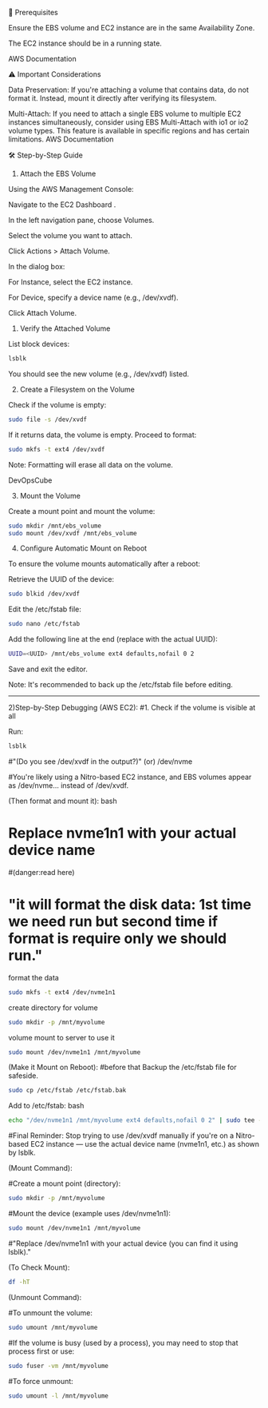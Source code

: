 📌 Prerequisites

Ensure the EBS volume and EC2 instance are in the same Availability Zone.

The EC2 instance should be in a running state.

AWS Documentation

⚠️ Important Considerations

Data Preservation: If you're attaching a volume that contains data, do not format it. Instead, mount it directly after verifying its filesystem.

Multi-Attach: If you need to attach a single EBS volume to multiple EC2 instances simultaneously, consider using EBS Multi-Attach with io1 or io2 volume types. This feature is available in specific regions and has certain limitations. 
AWS Documentation

🛠️ Step-by-Step Guide
1. Attach the EBS Volume

Using the AWS Management Console:

Navigate to the EC2 Dashboard
.

In the left navigation pane, choose Volumes.

Select the volume you want to attach.

Click Actions > Attach Volume.

In the dialog box:

For Instance, select the EC2 instance.

For Device, specify a device name (e.g., /dev/xvdf).

Click Attach Volume.

1. Verify the Attached Volume

List block devices:
```bash
lsblk
```

You should see the new volume (e.g., /dev/xvdf) listed.

2. Create a Filesystem on the Volume

Check if the volume is empty:
```bash
sudo file -s /dev/xvdf
```

If it returns data, the volume is empty. Proceed to format:
```bash
sudo mkfs -t ext4 /dev/xvdf
```

Note: Formatting will erase all data on the volume.

DevOpsCube

3. Mount the Volume

Create a mount point and mount the volume:
```bash
sudo mkdir /mnt/ebs_volume
sudo mount /dev/xvdf /mnt/ebs_volume
```
4. Configure Automatic Mount on Reboot

To ensure the volume mounts automatically after a reboot:

Retrieve the UUID of the device:
```bash
sudo blkid /dev/xvdf
```

Edit the /etc/fstab file:
```bash
sudo nano /etc/fstab
```

Add the following line at the end (replace <UUID> with the actual UUID):
```bash
UUID=<UUID> /mnt/ebs_volume ext4 defaults,nofail 0 2
```

Save and exit the editor.

Note: It's recommended to back up the /etc/fstab file before editing.


---
2)Step-by-Step Debugging (AWS EC2):
#1. Check if the volume is visible at all

Run:

```bash
lsblk
```

#"(Do you see /dev/xvdf in the output?)"
(or)
/dev/nvme

#You're likely using a Nitro-based EC2 instance, and EBS volumes appear as /dev/nvme... instead of /dev/xvdf.

(Then format and mount it):
bash
# Replace nvme1n1 with your actual device name

#(danger:read here)
# "it will format the disk data: 1st time we need run but second time if format is require only we should run."

format the data
```bash
sudo mkfs -t ext4 /dev/nvme1n1
```
create directory for volume
```bash
sudo mkdir -p /mnt/myvolume    
```
volume mount to server to use it
```bash
sudo mount /dev/nvme1n1 /mnt/myvolume
```

(Make it Mount on Reboot):
#before that Backup the /etc/fstab file for safeside.
```bash
sudo cp /etc/fstab /etc/fstab.bak
```

Add to /etc/fstab:
bash
```bash
echo "/dev/nvme1n1 /mnt/myvolume ext4 defaults,nofail 0 2" | sudo tee -a /etc/fstab
```
#Final Reminder:
Stop trying to use /dev/xvdf manually if you're on a Nitro-based EC2 instance — use the actual device name (nvme1n1, etc.) as shown by lsblk.

(Mount Command):

#Create a mount point (directory):
```bash
sudo mkdir -p /mnt/myvolume
```
#Mount the device (example uses /dev/nvme1n1):
```bash
sudo mount /dev/nvme1n1 /mnt/myvolume
```
#"Replace /dev/nvme1n1 with your actual device (you can find it using lsblk)."

(To Check Mount):
```bash
df -hT
```
(Unmount Command):

#To unmount the volume:
```bash
sudo umount /mnt/myvolume
```
#If the volume is busy (used by a process), you may need to stop that process first or use:
```bash
sudo fuser -vm /mnt/myvolume
```
#To force unmount:
```bash
sudo umount -l /mnt/myvolume
```

